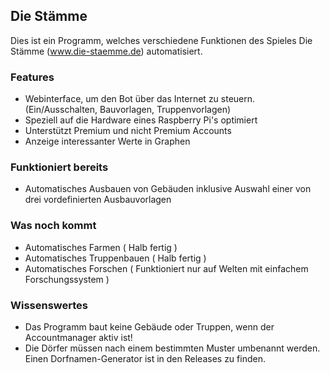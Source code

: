 ## Die Stämme
Dies ist ein Programm, welches verschiedene Funktionen des Spieles Die Stämme (www.die-staemme.de) automatisiert. 

### Features
- Webinterface, um den Bot über das Internet zu steuern. (Ein/Ausschalten, Bauvorlagen, Truppenvorlagen)
- Speziell auf die Hardware eines Raspberry Pi's optimiert
- Unterstützt Premium und nicht Premium Accounts
- Anzeige interessanter Werte in Graphen

### Funktioniert bereits
- Automatisches Ausbauen von Gebäuden inklusive Auswahl einer von drei vordefinierten Ausbauvorlagen

### Was noch kommt
- Automatisches Farmen ( Halb fertig )
- Automatisches Truppenbauen ( Halb fertig )
- Automatisches Forschen ( Funktioniert nur auf Welten mit einfachem Forschungssystem )

### Wissenswertes
- Das Programm baut keine Gebäude oder Truppen, wenn der Accountmanager aktiv ist!
- Die Dörfer müssen nach einem bestimmten Muster umbenannt werden. Einen Dorfnamen-Generator ist in den Releases zu finden.
